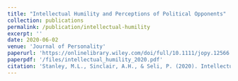 ```yaml
---
title: "Intellectual Humility and Perceptions of Political Opponents"
collection: publications
permalink: /publication/intellectual-humility
excerpt: ''
date: 2020-06-02
venue: 'Journal of Personality'
paperurl: 'https://onlinelibrary.wiley.com/doi/full/10.1111/jopy.12566'
paperpdf: '/files/intellectual_humility_2020.pdf'
citation: 'Stanley, M.L., Sinclair, A.H., & Seli, P. (2020). Intellectual humility and perceptions of political opponents. Journal of Personality, 88(6), 1196–1216. https://doi.org/10.1111/jopy.12566'
---
```

 
